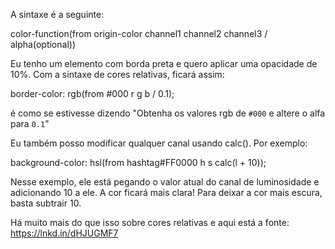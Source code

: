 A sintaxe é a seguinte:

color-function(from origin-color channel1 channel2 channel3 / alpha(optional))

Eu tenho um elemento com borda preta e quero aplicar uma opacidade de 10%. Com a sintaxe de cores relativas, ficará assim: 

 border-color: rgb(from #000 r g b / 0.1);

é como se estivesse dizendo "Obtenha os valores rgb de `#000` e altere o alfa para `0.1`"

Eu também posso modificar qualquer canal usando calc(). Por exemplo:

 background-color: hsl(from hashtag#FF0000 h s calc(l + 10));

Nesse exemplo, ele está pegando o valor atual do canal de luminosidade e adicionando 10 a ele. A cor ficará mais clara!
Para deixar a cor mais escura, basta subtrair 10.

Há muito mais do que isso sobre cores relativas e aqui está a fonte: 
https://lnkd.in/dHJUGMF7
